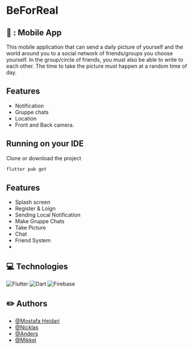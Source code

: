  # BeForReal

## 📲 : Mobile App
This mobile application that can send a daily picture of yourself and the world around you to a social network of friends/groups you choose yourself. In the group/circle of friends, you must also be able to write to each other. The time to take the picture must happen at a random time of day.

## Features
- Notification
- Gruppe chats 
- Location
- Front and Back camera.


## Running on your IDE 

Clone or download the project

```bash
flutter pub get
```
## Features
- Splash screen
- Register & Loign
- Sending Local Notification
- Make Gruppe Chats
- Take Picture
- Chat
- Friend System
- 


## :computer: Technologies
![Flutter](https://img.shields.io/badge/Flutter-%2302569B.svg?style=for-the-badge&logo=Flutter&logoColor=white)
![Dart](https://img.shields.io/badge/dart-%230175C2.svg?style=for-the-badge&logo=dart&logoColor=white)
![Firebase](https://img.shields.io/badge/Firebase-039BE5?style=for-the-badge&logo=Firebase&logoColor=white)



## :pencil2: Authors

* [@Mostafa Heidari](https://github.com/MostafaHeidari/)
* [@Nicklas](https://github.com/nicklas0110/)
* [@Anders](https://github.com/AndersJakobsen/)
* [@Mikkel](https://github.com/Roatze)
